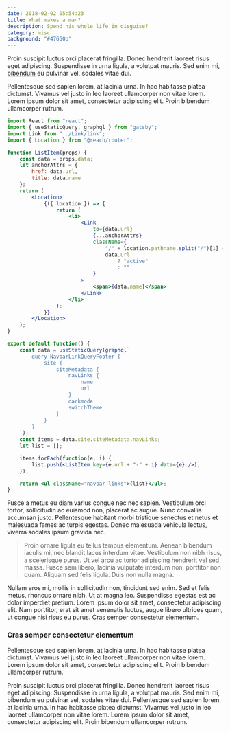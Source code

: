 ```yaml
---
date: 2018-02-02 05:54:23
title: What makes a man?
description: Spend his whole life in disguise?
category: misc
background: "#47650b"
---
```


Proin suscipit luctus orci placerat fringilla. Donec hendrerit laoreet risus eget adipiscing. Suspendisse in urna ligula, a volutpat mauris. Sed enim mi, [bibendum](http://google.com) eu pulvinar vel, sodales vitae dui.

Pellentesque sed sapien lorem, at lacinia urna. In hac habitasse platea dictumst. Vivamus vel justo in leo laoreet ullamcorper non vitae lorem. Lorem ipsum dolor sit amet, consectetur adipiscing elit. Proin bibendum ullamcorper rutrum.

```jsx
import React from "react";
import { useStaticQuery, graphql } from "gatsby";
import Link from "../Link/link";
import { Location } from "@reach/router";

function ListItem(props) {
    const data = props.data;
    let anchorAttrs = {
        href: data.url,
        title: data.name
    };
    return (
        <Location>
            {({ location }) => {
                return (
                    <li>
                        <Link
                            to={data.url}
                            {...anchorAttrs}
                            className={
                                "/" + location.pathname.split("/")[1] ===
                                data.url
                                    ? "active"
                                    : ""
                            }
                        >
                            <span>{data.name}</span>
                        </Link>
                    </li>
                );
            }}
        </Location>
    );
}

export default function() {
    const data = useStaticQuery(graphql`
        query NavbarLinkQueryFooter {
            site {
                siteMetadata {
                    navLinks {
                        name
                        url
                    }
                    darkmode
                    switchTheme
                }
            }
        }
    `);
    const items = data.site.siteMetadata.navLinks;
    let list = [];

    items.forEach(function(e, i) {
        list.push(<ListItem key={e.url + "-" + i} data={e} />);
    });

    return <ul className="navbar-links">{list}</ul>;
}
```

Fusce a metus eu diam varius congue nec nec sapien. Vestibulum orci tortor, sollicitudin ac euismod non, placerat ac augue. Nunc convallis accumsan justo. Pellentesque habitant morbi tristique senectus et netus et malesuada fames ac turpis egestas. Donec malesuada vehicula lectus, viverra sodales ipsum gravida nec.

> Proin ornare ligula eu tellus tempus elementum. Aenean bibendum iaculis mi, nec blandit lacus interdum vitae. Vestibulum non nibh risus, a scelerisque purus. Ut vel arcu ac tortor adipiscing hendrerit vel sed massa. Fusce sem libero, lacinia vulputate interdum non, porttitor non quam. Aliquam sed felis ligula. Duis non nulla magna.

Nullam eros mi, mollis in sollicitudin non, tincidunt sed enim. Sed et felis metus, rhoncus ornare nibh. Ut at magna leo. Suspendisse egestas est ac dolor imperdiet pretium. Lorem ipsum dolor sit amet, consectetur adipiscing elit. Nam porttitor, erat sit amet venenatis luctus, augue libero ultrices quam, ut congue nisi risus eu purus. Cras semper consectetur elementum.

### Cras semper consectetur elementum

Pellentesque sed sapien lorem, at lacinia urna. In hac habitasse platea dictumst. Vivamus vel justo in leo laoreet ullamcorper non vitae lorem. Lorem ipsum dolor sit amet, consectetur adipiscing elit. Proin bibendum ullamcorper rutrum.

Proin suscipit luctus orci placerat fringilla. Donec hendrerit laoreet risus eget adipiscing. Suspendisse in urna ligula, a volutpat mauris. Sed enim mi, bibendum eu pulvinar vel, sodales vitae dui. Pellentesque sed sapien lorem, at lacinia urna. In hac habitasse platea dictumst. Vivamus vel justo in leo laoreet ullamcorper non vitae lorem. Lorem ipsum dolor sit amet, consectetur adipiscing elit. Proin bibendum ullamcorper rutrum.
